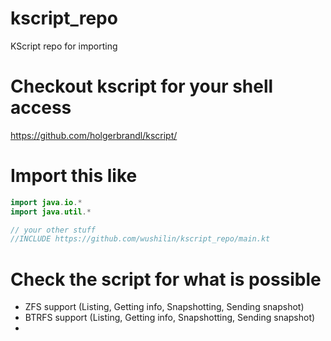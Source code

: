# kscript_repo
KScript repo for importing

# Checkout kscript for your shell access
https://github.com/holgerbrandl/kscript/

# Import this like
```kotlin
import java.io.*
import java.util.*

// your other stuff
//INCLUDE https://github.com/wushilin/kscript_repo/main.kt
```

# Check the script for what is possible
- ZFS support (Listing, Getting info, Snapshotting, Sending snapshot)
- BTRFS support (Listing, Getting info, Snapshotting, Sending snapshot)
- 

